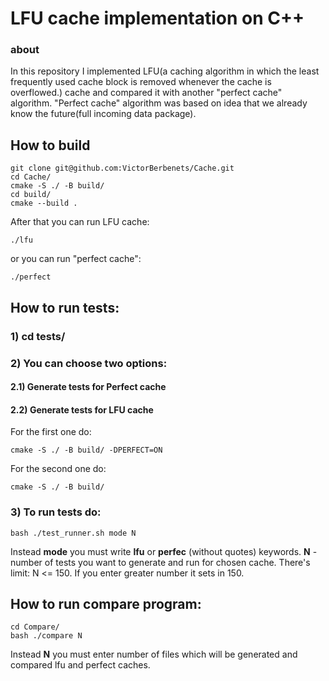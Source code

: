 # LFU cache implementation on C++
### about
In this repository I implemented LFU(a caching algorithm in which the least
frequently used cache block is removed whenever the cache is overflowed.)
cache and compared it with another "perfect cache" algorithm.
"Perfect cache" algorithm was based on idea that we already know the future(full 
incoming data package).
## How to build
```
git clone git@github.com:VictorBerbenets/Cache.git
cd Cache/
cmake -S ./ -B build/
cd build/
cmake --build .
```
After that you can run LFU cache:

```
./lfu
```
or you can run "perfect cache":

```
./perfect
```

## How to run tests:
### 1) cd tests/
### 2) You can choose two options:
#### 2.1) Generate tests for Perfect cache
#### 2.2) Generate tests for LFU cache
For the first one do:
```
cmake -S ./ -B build/ -DPERFECT=ON
```
For the second one do:
```
cmake -S ./ -B build/
```
### 3) To run tests do:
```
bash ./test_runner.sh mode N
```
Instead **mode** you must write **lfu** or **perfec** (without quotes) keywords. **N** - number of tests
you want to generate and run for chosen cache. There's limit: N <= 150. If you enter greater
number it sets in 150.
## How to run compare program:
```
cd Compare/
bash ./compare N
```
Instead **N** you must enter number of files which will be generated and compared lfu 
and perfect caches.

